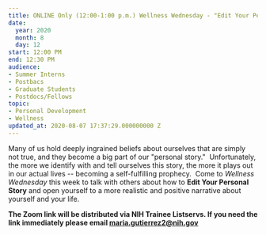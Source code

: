 ```yaml
---
title: ONLINE Only (12:00-1:00 p.m.) Wellness Wednesday - "Edit Your Personal Story"
date:
  year: 2020
  month: 8
  day: 12
start: 12:00 PM
end: 12:30 PM
audience:
- Summer Interns
- Postbacs
- Graduate Students
- Postdocs/Fellows
topic:
- Personal Development
- Wellness
updated_at: 2020-08-07 17:37:29.000000000 Z
---
```

Many of us hold deeply ingrained beliefs about ourselves that are simply
not true, and they become a big part of our "personal story." 
Unfortunately, the more we identify with and tell ourselves this story,
the more it plays out in our actual lives -- becoming a self-fulfilling
prophecy.  Come to *Wellness Wednesday* this week to talk with others
about how to **Edit Your Personal Story** and open yourself to a more
realistic and positive narrative about yourself and your life.

<strong>The Zoom link will be distributed via NIH Trainee Listservs. If
you need the link immediately please email maria.gutierrez2@nih.gov
</strong>
